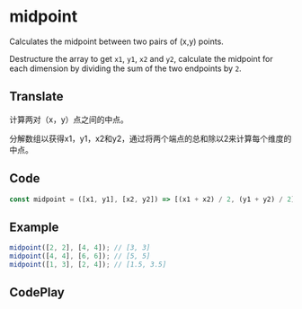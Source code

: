 # midpoint

Calculates the midpoint between two pairs of (x,y) points.

Destructure the array to get `x1`, `y1`, `x2` and `y2`, calculate the midpoint for each dimension by dividing the sum of the two endpoints by `2`.

## Translate

计算两对（x，y）点之间的中点。

分解数组以获得x1，y1，x2和y2，通过将两个端点的总和除以2来计算每个维度的中点。

## Code

```js
const midpoint = ([x1, y1], [x2, y2]) => [(x1 + x2) / 2, (y1 + y2) / 2];
```

## Example

```js
midpoint([2, 2], [4, 4]); // [3, 3]
midpoint([4, 4], [6, 6]); // [5, 5]
midpoint([1, 3], [2, 4]); // [1.5, 3.5]
```

## CodePlay

<template>
  <code-play codeplay-id="" />
</template>
